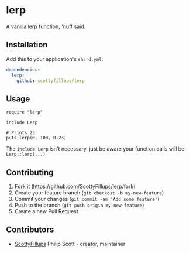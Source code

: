 # lerp

A vanilla lerp function, 'nuff said.

## Installation

Add this to your application's `shard.yml`:

```yaml
dependencies:
  lerp:
    github: scottyfillups/lerp
```

## Usage

```crystal
require "lerp"

include Lerp

# Prints 23
puts lerp(0, 100, 0.23)
```

The `include Lerp` isn't necessary, just be aware your function calls will be `Lerp::lerp(...)`

## Contributing

1. Fork it (<https://github.com/ScottyFillups/lerp/fork>)
2. Create your feature branch (`git checkout -b my-new-feature`)
3. Commit your changes (`git commit -am 'Add some feature'`)
4. Push to the branch (`git push origin my-new-feature`)
5. Create a new Pull Request

## Contributors

- [ScottyFillups](https://github.com/ScottyFillups) Philip Scott - creator, maintainer
